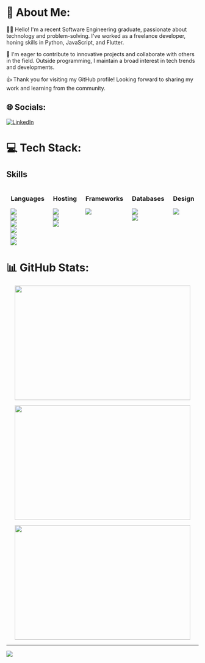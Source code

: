 # 💫 About Me:
:man_student: Hello! I'm a recent Software Engineering graduate, passionate about technology and problem-solving. I've worked as a freelance developer, honing skills in Python, JavaScript, and Flutter.

:rocket: I'm eager to contribute to innovative projects and collaborate with others in the field. Outside programming, I maintain a broad interest in tech trends and developments.

:thumbsup: Thank you for visiting my GitHub profile! Looking forward to sharing my work and learning from the community.



## 🌐 Socials:
[![LinkedIn](https://img.shields.io/badge/LinkedIn-%230077B5.svg?style=flat-square&logo=linkedin&logoColor=white)](www.linkedin.com/in/samuel-levy-software)


# 💻 Tech Stack:
## Skills

<div style="display: flex; justify-content: space-around;">
  <div>
    <h3>Languages</h3>
    <img src="https://img.shields.io/badge/c-%2300599C.svg?style=for-the-badge&logo=c&logoColor=white"><br>
    <img src="https://img.shields.io/badge/c++-%2300599C.svg?style=for-the-badge&logo=c%2B%2B&logoColor=white"><br>
    <img src="https://img.shields.io/badge/python-3670A0?style=for-the-badge&logo=python&logoColor=ffdd54"><br>
    <img src="https://img.shields.io/badge/javascript-%23323330.svg?style=for-the-badge&logo=javascript&logoColor=%23F7DF1E"><br>
    <img src="https://img.shields.io/badge/c%23-%23239120.svg?style=for-the-badge&logo=c-sharp&logoColor=white"><br>
    <img src="https://img.shields.io/badge/dart-%230175C2.svg?style=for-the-badge&logo=dart&logoColor=white">
  </div>
  <div>
    <h3>Hosting</h3>
    <img src="https://img.shields.io/badge/vercel-%23000000.svg?style=for-the-badge&logo=vercel&logoColor=white"><br>
    <img src="https://img.shields.io/badge/heroku-%23430098.svg?style=for-the-badge&logo=heroku&logoColor=white"><br>
    <img src="https://img.shields.io/badge/netlify-%23000000.svg?style=for-the-badge&logo=netlify&logoColor=#00C7B7">
  </div>
  <div>
    <h3>Frameworks</h3>
    <img src="https://img.shields.io/badge/Flutter-%2302569B.svg?style=for-the-badge&logo=Flutter&logoColor=white">
  </div>
  <div>
    <h3>Databases</h3>
    <img src="https://img.shields.io/badge/MongoDB-%234ea94b.svg?style=for-the-badge&logo=mongodb&logoColor=white"><br>
    <img src="https://img.shields.io/badge/postgres-%23316192.svg?style=for-the-badge&logo=postgresql&logoColor=white">
  </div>
  <div>
    <h3>Design</h3>
    <img src="https://img.shields.io/badge/Canva-%2300C4CC.svg?style=for-the-badge&logo=Canva&logoColor=white">
  </div>
</div>




# 📊 GitHub Stats:
<p align="center">
  <img width="460" height="300" src="https://github-readme-stats.vercel.app/api?username=samlevy25&theme=swift&hide_border=false&include_all_commits=true&count_private=true">
</p>
<p align="center">
  <img width="460" height="300" src="https://github-readme-streak-stats.herokuapp.com/?user=samlevy25&theme=swift&hide_border=false">
</p>
<p align="center">
  <img width="460" height="300" src="https://github-readme-stats.vercel.app/api/top-langs/?username=samlevy25&theme=swift&hide_border=false&include_all_commits=true&count_private=true&layout=compact">
</p>

---
<a href="https://visitcount.itsvg.in">
  <img src="https://visitcount.itsvg.in/api?id=samlevy25&label=Profile%20Views&color=7&icon=0&pretty=false" />
</a>

<!-- Proudly created with GPRM ( https://gprm.itsvg.in ) -->
